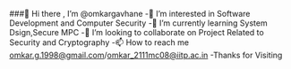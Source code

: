###👋 Hi there , I’m @omkargavhane
-👀 I’m interested in Software Development and Computer Security
-🌱 I’m currently learning System Dsign,Secure MPC
-💞️ I’m looking to collaborate on Project Related to Security and Cryptography
-📫 How to reach me omkar.g.1998@gmail.com/omkar_2111mc08@iitp.ac.in
-Thanks for Visiting


<!---
omkargavhane/omkargavhane is a ✨ special ✨ repository because its `README.md` (this file) appears on your GitHub profile.
You can click the Preview link to take a look at your changes.
--->
